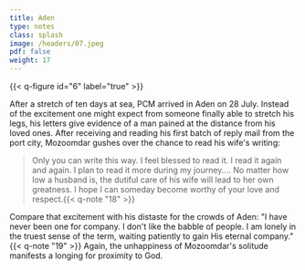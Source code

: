 ```yaml
---
title: Aden
type: notes
class: splash
image: /headers/07.jpeg
pdf: false
weight: 17
---
```


{{< q-figure id="6" label="true" >}}

After a stretch of ten days at sea, PCM arrived in Aden on 28 July.
Instead of the excitement one might expect from someone finally able to
stretch his legs, his letters give evidence of a man pained at the
distance from his loved ones. After receiving and reading his first
batch of reply mail from the port city, Mozoomdar gushes over the chance
to read his wife's writing:

> Only you can write this way. I feel blessed to read it. I read it again
and again. I plan to read it more during my journey.... No matter how
low a husband is, the dutiful care of his wife will lead to her own
greatness. I hope I can someday become worthy of your love and
respect.{{< q-note "18" >}}

Compare that excitement with his distaste for the crowds of Aden: "I
have never been one for company. I don't like the babble of people. I am
lonely in the truest sense of the term, waiting patiently to gain His
eternal company." {{< q-note "19" >}} Again, the unhappiness of Mozoomdar's solitude
manifests a longing for proximity to God.
